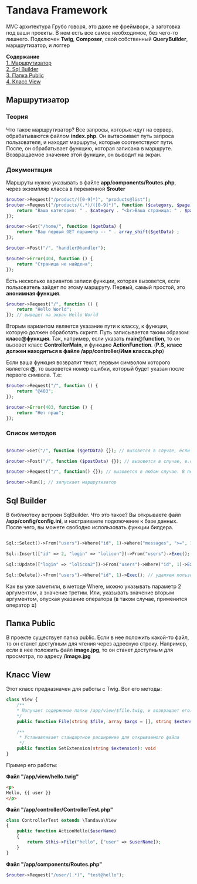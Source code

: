 <h1>Tandava Framework</h1>
MVC архитектура
Грубо говоря, это даже не фреймворк, а заготовка под ваши проекты.
В нем есть все самое необходимое, без чего-то лишнего.
Подключен <b>Twig</b>,  <b>Composer</b>, свой собственный <b>QueryBuilder</b>,  маршрутизатор, и логгер

<b>Содержание</b><br>
[1. Маршрутизатор](#маршрутизатор "1. Маршрутизатор")<br>
[2. Sql Builder](#sql-builder "2. Sql Builder")<br>
[3. Папка Public](#папка-public "3. Папка Public")<br>
[4. Класс View](#класс-view "3. Класс View")<br>

<h2>Маршрутизатор</h2>

<h3>Теория</h3>
Что такое маршрутизатор? Все запросы, которые идут на сервер, обрабатываются файлом <b>index.php</b>. Он вытаскивает путь запроса пользователя, и находит маршруты, которые соответствуют пути. После, он обрабатывает функцию, которая записана в маршруте. Возвращаемое значение этой функции, он выводит на экран.

<h3>Документация</h3>
Маршруты нужно указывать в файле <b>app/components/Routes.php</b>, через экземпляр класса в переменной <b>$router</b>

```php
$router->Request("/product/([0-9]*)", "products@list");
$router->Request("/products/(.*)/([0-9]*)", function ($category, $page) {
	return "Ваша категория: " . $category . "<br>Ваша страница: " . $page;
});

$router->Get("/home/", function ($getData) {
	return "Ваш первый GET параметр -- " . array_shift($getData) ;
});

$router->Post("/", "handler@handler");

$router->Error(404, function () {
	return "Страница не найдена";
});
```

Есть несколько вариантов записи функции, которая вызовется, если пользователь зайдет по этому маршруту. Первый, самый простой, это <b>анонимная функция</b>.
```php
$router->Request("/", function () {
	return "Hello World";
}); // выведет на экран Hello World
```

Вторым вариантом является указание пути к классу,  к функции, которую должен обработать скрипт. Путь записывается таким образом: <b>класс@функция</b>. Так, например, если указать <b>main</b>@<b>function</b>, то он вызовет класс <b>ControllerMain</b>, и функцию <b>ActionFunction</b>.
(<b>P.S, класс должен находиться в файле /app/controller/Имя класса.php</b>)

Если ваша функция возвратит текст, первым символом которого является <b>@</b>, то вызовется номер ошибки, который будет указан после первого символа. Т.е:

```php
$router->Request("/", function () {
	return "@403";
});

$router->Error(403, function () {
	return "Нет прав";
});
```

<h3>Список методов</h3>

```php

$router->Get("/", function ($getData) {}); // вызовется в случае, если будет хоть один GET параметр. Передаст функции первым аргументом массив, содержащий все GET параметры.

$router->Post("/", function ($postData) {}); // вызовется в случае, е.сли будет хоть один POST параметр. Передаст функции первым аргументом массив, содержащий все GET параметры.

$router->Request("/", function() {}); // вызовется в любом случае. В первом аргументе (где указывается путь), можно использовать регулярные выражения

$router->Run(); // запускает маршрутизатор

```

<h2>Sql Builder</h2>
В библиотеку встроен SqlBuilder. Что это такое? 
Вы открываете файл <b>/app/config/config.ini</b>, и настраиваете подключение к базе данных. После чего, вы можете свободно использовать функции билдера.

```php

Sql::Select()->From("users")->Where("id", 1)->Where("messages", ">=", 1)->Where("login", "LIKE", "%lolicon%")->Exec(); // Возвращает массив с результатами

Sql::Insert(["id" => 2, "login" => "lolicon"])->From("users")->Exec(); // создаем юзера в таблице

Sql::Update(["login" => "lolicon2"])->From("users")->Where("id", 1)->Exec(); // обновляем логин у юзера

Sql::Delete()->From("users")->Where("id", 1)->Exec(); // удаляем пользователя из таблицы

```

Как вы уже заметили, в методе Where, можно указывать параметр 2 аргументом, а значение третим. Или, указывать значение вторым аргументом, опуская указание оператора (в таком случае, применится оператор <b>=</b>)

<h2>Папка Public</h2>
В проекте существует папка public.
Если в нее положить какой-то файл, то он станет доступным для чтения через адресную строку.
Например, если в нее положить файл <b>image.jpg</b>, то он станет доступным для просмотра, по адресу <b>/image.jpg</b>

<h2>Класс View</h2>
Этот класс предназначен для работы с Twig. Вот его методы:

```php
class View {
	/**
	* Получает содержимое папки /app/view/$file.twig, и возвращает его. 
	*/
	public function File(string $file, array $args = [], string $extension = ""): string

    /**
     * Устанавливает стандартное расширение для открываемого файла
     */
    public function SetExtension(string $extension): void
}
```

Пример его работы:

<b>Файл "/app/view/hello.twig"</b>
```html
<p>
Hello, {{ user }}
</p>
```

<b>Файл "/app/controller/ControllerTest.php"</b>
```php
class ControllerTest extends \Tandava\View
{
	public function ActionHello($userName)
	{
		return $this->File("hello", ["user" => $userName]);
	}
}
```

<b>Файл "/app/components/Routes.php"</b>

```php
$router->Request("/user/(.*)", "test@hello");
```
